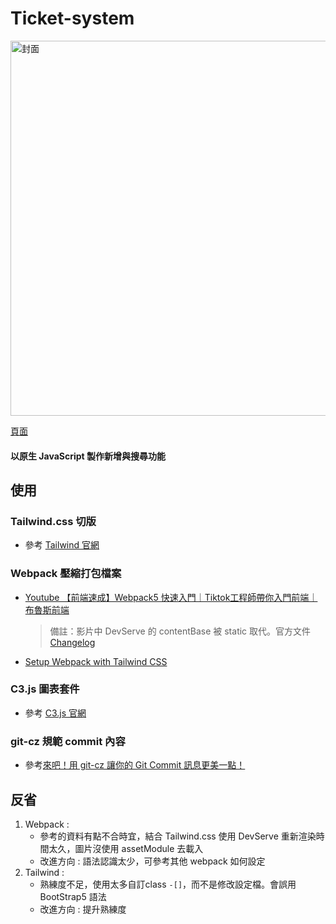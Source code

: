 # Ticket-system

<img src="https://i.imgur.com/51bpI75.png" alt="封面" width="600"/>  

[頁面](https://narrowd4c.github.io/Ticket-system/dist/index.html)

#### 以原生 JavaScript 製作新增與搜尋功能

## 使用
### Tailwind.css 切版  

- 參考 [Tailwind 官網](https://tailwindcss.com/)
  
### Webpack 壓縮打包檔案

- [Youtube 【前端速成】Webpack5 快速入門｜Tiktok工程師帶你入門前端｜布魯斯前端](https://www.youtube.com/watch?v=uP6KTupfyIw&t=3775s)
  > 備註：影片中 DevServe 的 contentBase 被 static 取代。官方文件 [Changelog](https://github.com/webpack/webpack-dev-server/blob/master/CHANGELOG.md)
- [Setup Webpack with Tailwind CSS](https://gist.github.com/bradtraversy/1c93938c1fe4f10d1e5b0532ae22e16a)

### C3.js 圖表套件

- 參考 [C3.js 官網](https://c3js.org/)

### git-cz 規範 commit 內容 

 - 參考[來吧！用 git-cz 讓你的 Git Commit 訊息更美一點！](https://israynotarray.com/git/20221115/721294310/?fbclid=IwAR2Iqw4H1H6quWIUi7FzRV9a11OUxhA_CydlVOQJ9Zu8CAw9HDn6XGkg7ZM)

## 反省
 1. Webpack : 
     - 參考的資料有點不合時宜，結合 Tailwind.css 使用 DevServe 重新渲染時間太久，圖片沒使用 assetModule 去載入
     - 改進方向 : 語法認識太少，可參考其他 webpack 如何設定
 2. Tailwind : 
     - 熟練度不足，使用太多自訂class ` -[] `，而不是修改設定檔。會誤用 BootStrap5 語法
     - 改進方向 : 提升熟練度
